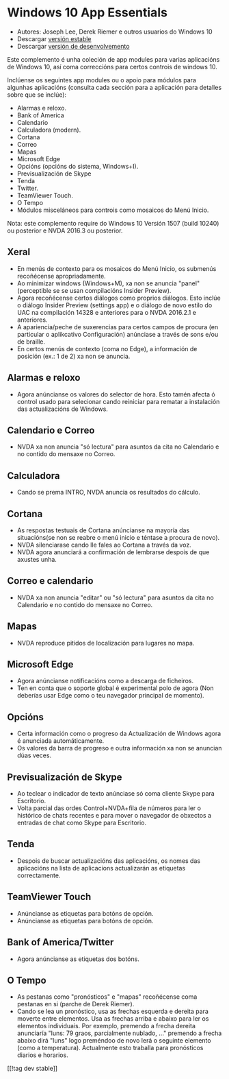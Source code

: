 # Windows 10 App Essentials #

* Autores: Joseph Lee, Derek Riemer e outros usuarios do Windows 10
* Descargar [versión estable][1]
* Descargar [versión de desenvolvemento][2]

Este complemento é unha coleción de app modules para varias aplicacións de
Windows 10, así coma correccións para certos controis de windows 10.

Inclúense os seguintes app modules ou o apoio para módulos para algunhas
aplicacións (consulta cada sección para a aplicación para detalles sobre que
se inclúe):

* Alarmas e reloxo.
* Bank of America
* Calendario
* Calculadora (modern).
* Cortana
* Correo
* Mapas
* Microsoft Edge
* Opcións (opcións do sistema, Windows+I).
* Previsualización de Skype
* Tenda
* Twitter.
* TeamViewer Touch.
* O Tempo
* Módulos misceláneos para controis como mosaicos do Menú Inicio.

Nota: este complemento require do Windows 10 Versión 1507 (build 10240) ou
posterior e NVDA 2016.3 ou posterior.

## Xeral

* En menús de contexto para os mosaicos do Menú Inicio, os submenús
  recoñécense apropriadamente.
* Ao minimizar windows (Windows+M), xa non se anuncia "panel" (perceptible
  se se usan compilacións Insider Preview).
* Agora recoñécense certos diálogos como proprios diálogos. Esto inclúe o
  diálogo Insider Preview (settings app) e o diálogo de novo estilo do UAC
  na compilación 14328 e anteriores para o NVDA 2016.2.1 e anteriores.
* A apariencia/peche de suxerencias para certos campos de procura (en
  particular o aplikcativo Configuración) anúnciase a través de sons e/ou de
  braille.
* En certos menús de contexto (coma no Edge), a información de posición
  (ex.: 1 de 2) xa non se anuncia.

## Alarmas e reloxo

* Agora anúncianse os valores do selector de hora. Esto tamén afecta ó
  control usado para selecionar cando reiniciar para rematar a instalación
  das actualizacións de Windows.

## Calendario e Correo

* NVDA xa non anuncia "só lectura" para asuntos da cita no Calendario e no
  contido do mensaxe no Correo.

## Calculadora

* Cando se prema INTRO, NVDA anuncia os resultados do cálculo.

## Cortana

* As respostas testuais de Cortana anúncianse na mayoría das situacións(se
  non se reabre o menú inicio e téntase a procura de novo).
* NVDA silenciarase cando lle fales ao Cortana a través da voz.
* NVDA agora anunciará a confirmación de lembrarse despois de que axustes
  unha.

## Correo e calendario

* NVDA xa non anuncia "editar" ou "só lectura" para asuntos da cita no
  Calendario e no contido do mensaxe no Correo.

## Mapas

* NVDA reproduce pitidos de localización para lugares no mapa.

## Microsoft Edge

* Agora anúncianse notificacións como a descarga de ficheiros.
* Ten en conta que o soporte global é experimental polo de agora (Non
  deberías usar Edge como o teu navegador principal de momento).

## Opcións

* Certa información como o progreso da Actualización de Windows agora é
  anunciada automáticamente.
* Os valores da barra de progreso e outra información xa non se anuncian
  dúas veces.

## Previsualización de Skype

* Ao teclear o indicador de texto anúnciase só coma cliente Skype para
  Escritorio.
* Volta parcial das ordes Control+NVDA+fila de números para ler o histórico
  de chats recentes e para mover o navegador de obxectos a entradas de chat
  como Skype para Escritorio.

## Tenda

* Despois de buscar actualizacións das aplicacións, os nomes das aplicacións
  na lista de aplicacions actualizarán as etiquetas correctamente.

## TeamViewer Touch

* Anúncianse as etiquetas para botóns de opción.
* Anúncianse as etiquetas para botóns de opción.

## Bank of America/Twitter

* Agora anúncianse as etiquetas dos botóns.

## O Tempo

* As pestanas como "pronósticos" e "mapas" recoñécense coma pestanas en si
  (parche de Derek Riemer).
* Cando se lea un pronóstico, usa as frechas esquerda e dereita para moverte
  entre elementos. Usa as frechas arriba e abaixo para ler os elementos
  individuais. Por exemplo, premendo a frecha dereita anunciaría "luns: 79
  graos, parcialmente nublado, ..." premendo a frecha abaixo dirá "luns"
  logo preméndoo de novo lerá o seguinte elemento (como a
  temperatura). Actualmente esto traballa para pronósticos diarios e
  horarios.

[[!tag dev stable]]

[1]: http://addons.nvda-project.org/files/get.php?file=w10

[2]: http://addons.nvda-project.org/files/get.php?file=w10-dev
